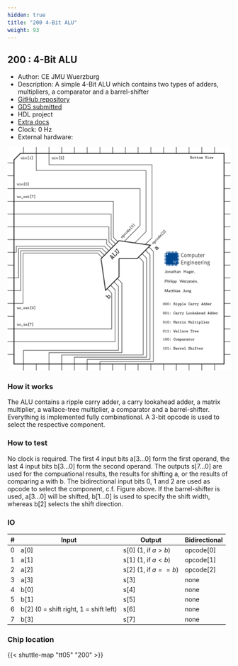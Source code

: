 ```yaml
---
hidden: true
title: "200 4-Bit ALU"
weight: 93
---
```


## 200 : 4-Bit ALU

* Author: CE JMU Wuerzburg
* Description: A simple 4-Bit ALU which contains two types of adders, multipliers, a comparator and a barrel-shifter
* [GitHub repository](https://github.com/CEJMU/tt05-alu)
* [GDS submitted](https://github.com/CEJMU/tt05-alu/actions/runs/6756737942)
* HDL project
* [Extra docs]()
* Clock: 0 Hz
* External hardware: 

![picture](images/picture.png)

### How it works

The ALU contains a ripple carry adder, a carry lookahead adder, a matrix multiplier, a wallace-tree multiplier, a comparator and a barrel-shifter. Everything is implemented fully combinational. A 3-bit opcode is used to select the respective component.


### How to test

No clock is required. The first 4 input bits a[3...0] form the first operand, the last 4 input bits b[3...0] form the second operand. The outputs s[7...0] are used for the compuational results, the results for shifting a, or the results of comparing a with b. The bidirectional input bits 0, 1 and 2 are used as opcode to select the component, c.f. Figure above. If the barrel-shifter is used, a[3...0] will be shifted, b[1...0] is used to specify the shift width, whereas b[2] selects the shift direction.


### IO

| # | Input        | Output       | Bidirectional      |
|---|--------------|--------------| -------------------|
| 0 | a[0]  | s[0] (1, if $a > b$) | opcode[0] |
| 1 | a[1]  | s[1] (1, if $a < b$) | opcode[1] |
| 2 | a[2]  | s[2] (1, if $a == b$) | opcode[2] |
| 3 | a[3]  | s[3] | none |
| 4 | b[0]  | s[4] | none |
| 5 | b[1]  | s[5] | none |
| 6 | b[2] (0 = shift right, 1 = shift left)  | s[6] | none |
| 7 | b[3]  | s[7] | none |

### Chip location

{{< shuttle-map "tt05" "200" >}}
